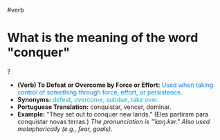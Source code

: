 #verb

# What is the meaning of the word "conquer"
?
* **(Verb) To Defeat or Overcome by Force or Effort:** <span style="color:rgb(0, 132, 255)">Used when taking control of something through force, effort, or persistence.</span>
* **Synonyms:** <span style="color:rgb(0, 176, 240)">defeat, overcome, subdue, take over.</span>
* **Portuguese Translation:** <span style="color:rgb(0, 176, 80)\">conquistar, vencer, dominar.</span>
* **Example:** <span style="color:rgb(255, 255, 0)\">"They set out to conquer new lands." (Eles partiram para conquistar novas terras.)</span>
*The pronunciation is \"ˈkɒŋ.kər.\" Also used metaphorically (e.g., fear, goals).*
<!--SR:!2025-07-12,4,270-->
